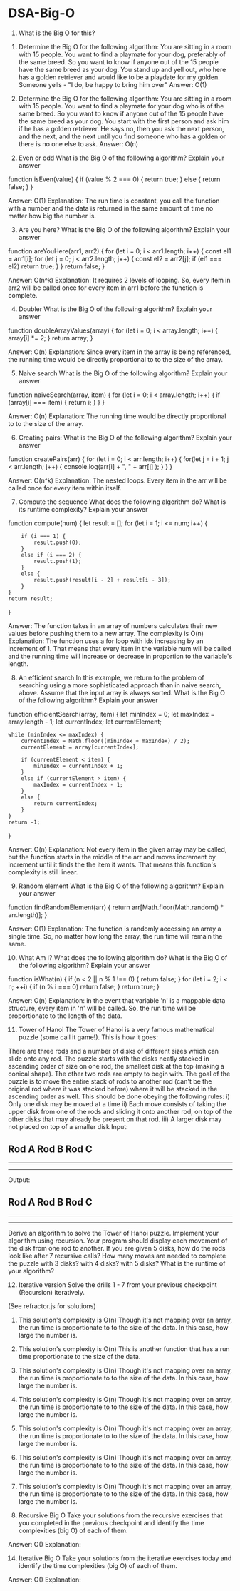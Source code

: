 # DSA-Big-O

1. What is the Big O for this?
  1) Determine the Big O for the following algorithm: You are sitting in a room with 15 people. You want to find a playmate for your dog, preferably of the same breed. So you want to know if anyone out of the 15 people have the same breed as your dog. You stand up and yell out, who here has a golden retriever and would like to be a playdate for my golden. Someone yells - "I do, be happy to bring him over"
  Answer: O(1)


  2) Determine the Big O for the following algorithm: You are sitting in a room with 15 people. You want to find a playmate for your dog who is of the same breed. So you want to know if anyone out of the 15 people have the same breed as your dog. You start with the first person and ask him if he has a golden retriever. He says no, then you ask the next person, and the next, and the next until you find someone who has a golden or there is no one else to ask.
  Answer: O(n)

2. Even or odd
What is the Big O of the following algorithm? Explain your answer

function isEven(value) {
    if (value % 2 === 0) {
        return true;
    }
    else {
        return false;
    }
}

Answer: O(1)
Explanation: The run time is constant, you call the function with a number and the data is returned in the same amount of time no matter how big the number is.


3. Are you here?
What is the Big O of the following algorithm? Explain your answer

function areYouHere(arr1, arr2) {
    for (let i = 0; i < arr1.length; i++) {
        const el1 = arr1[i];
        for (let j = 0; j < arr2.length; j++) {
            const el2 = arr2[j];
            if (el1 === el2) return true;
        }
    }
    return false;
}

Answer: O(n^k)
Explanation: It requires 2 levels of looping. So, every item in arr2 will be called once for every item in arr1 before the function is complete.


4. Doubler
What is the Big O of the following algorithm? Explain your answer

function doubleArrayValues(array) {
    for (let i = 0; i < array.length; i++) {
        array[i] *= 2;
    }
    return array;
}

Answer: O(n)
Explanation: Since every item in the array is being referenced, the running time would be directly proportional to to the size of the array.


5. Naive search
What is the Big O of the following algorithm? Explain your answer

function naiveSearch(array, item) {
    for (let i = 0; i < array.length; i++) {
        if (array[i] === item) {
            return i;
        }
    }
}

Answer: O(n)
Explanation: The running time would be directly proportional to to the size of the array.


6. Creating pairs:
What is the Big O of the following algorithm? Explain your answer

function createPairs(arr) {
    for (let i = 0; i < arr.length; i++) {
        for(let j = i + 1; j < arr.length; j++) {
            console.log(arr[i] + ", " +  arr[j] );
        }
    }
}

Answer: O(n^k)
Explanation: The nested loops. Every item in the arr will be called once for every item within itself. 


7. Compute the sequence
What does the following algorithm do? What is its runtime complexity? Explain your answer

function compute(num) {
    let result = [];
    for (let i = 1; i <= num; i++) {

        if (i === 1) {
            result.push(0);
        }
        else if (i === 2) {
            result.push(1);
        }
        else {
            result.push(result[i - 2] + result[i - 3]);
        }
    }
    return result;
}

Answer: The function takes in an array of numbers calculates their new values before pushing them to a new array. The complexity is O(n)
Explanation: The function uses a for loop with idx increasing by an increment of 1. That means that every item in the variable num will be called and the running time will increase or decrease in proportion to the variable's length.


8. An efficient search
In this example, we return to the problem of searching using a more sophisticated approach than in naive search, above. Assume that the input array is always sorted. What is the Big O of the following algorithm? Explain your answer

function efficientSearch(array, item) {
    let minIndex = 0;
    let maxIndex = array.length - 1;
    let currentIndex;
    let currentElement;

    while (minIndex <= maxIndex) {
        currentIndex = Math.floor((minIndex + maxIndex) / 2);
        currentElement = array[currentIndex];

        if (currentElement < item) {
            minIndex = currentIndex + 1;
        }
        else if (currentElement > item) {
            maxIndex = currentIndex - 1;
        }
        else {
            return currentIndex;
        }
    }
    return -1;
}

Answer: O(n)
Explanation: Not every item in the given array may be called, but the function starts in the middle of the arr and moves increment by increment until it finds the the item it wants. That means this function's complexity is still linear.


9. Random element
What is the Big O of the following algorithm? Explain your answer

function findRandomElement(arr) {
    return arr[Math.floor(Math.random() * arr.length)];
}

Answer: O(1)
Explanation: The function is randomly accessing an array a single time. So, no matter how long the array, the run time will remain the same.


10. What Am I?
What does the following algorithm do? What is the Big O of the following algorithm? Explain your answer

function isWhat(n) {
    if (n < 2 || n % 1 !== 0) {
        return false;
    }
    for (let i = 2; i < n; ++i) {
        if (n % i === 0) return false;
    }
    return true;
}

Answer: O(n)
Explanation: in the event that variable 'n' is a mappable data structure, every item in 'n' will be called. So, the run time will be proportionate to the length of the data. 


11. Tower of Hanoi
The Tower of Hanoi is a very famous mathematical puzzle (some call it game!). This is how it goes:

There are three rods and a number of disks of different sizes which can slide onto any rod. The puzzle starts with the disks neatly stacked in ascending order of size on one rod, the smallest disk at the top (making a conical shape). The other two rods are empty to begin with.
The goal of the puzzle is to move the entire stack of rods to another rod (can't be the original rod where it was stacked before) where it will be stacked in the ascending order as well. This should be done obeying the following rules: i) Only one disk may be moved at a time ii) Each move consists of taking the upper disk from one of the rods and sliding it onto another rod, on top of the other disks that may already be present on that rod. iii) A larger disk may not placed on top of a smaller disk
Input:

Rod A	Rod B	Rod C
----		
---------		
-------------		
Output:

Rod A	Rod B	Rod C
----
---------
-------------
Derive an algorithm to solve the Tower of Hanoi puzzle.
Implement your algorithm using recursion. Your program should display each movement of the disk from one rod to another.
If you are given 5 disks, how do the rods look like after 7 recursive calls?
How many moves are needed to complete the puzzle with 3 disks? with 4 disks? with 5 disks?
What is the runtime of your algorithm?



12. Iterative version 
Solve the drills 1 - 7 from your previous checkpoint (Recursion) iteratively.

(See refractor.js for solutions)
  1. This solution's complexity is O(n)
      Though it's not mapping over an array, the run time is proportionate to to the size of the data. In this case, how large the number is.

  2. This solution's complexity is O(n)
      This is another function that has a run time proportionate to the size of the data. 

  3. This solution's complexity is O(n)
      Though it's not mapping over an array, the run time is proportionate to to the size of the data. In this case, how large the number is.

  4. This solution's complexity is O(n)
    Though it's not mapping over an array, the run time is proportionate to to the size of the data. In this case, how large the number is.

  5. This solution's complexity is O(n)
    Though it's not mapping over an array, the run time is proportionate to to the size of the data. In this case, how large the number is.

  6. This solution's complexity is O(n)
    Though it's not mapping over an array, the run time is proportionate to to the size of the data. In this case, how large the number is.

  7. This solution's complexity is O(n)
    Though it's not mapping over an array, the run time is proportionate to to the size of the data. In this case, how large the number is.



13. Recursive Big O
Take your solutions from the recursive exercises that you completed in the previous checkpoint and identify the time complexities (big O) of each of them.

Answer: O()
Explanation: 



14. Iterative Big O
Take your solutions from the iterative exercises today and identify the time complexities (big O) of each of them.

Answer: O()
Explanation: 


